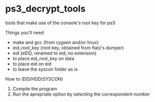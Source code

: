 # ps3_decrypt_tools
tools that make use of the console's root key for ps3

Things you'll need

*	make and gcc (from cygwin and/or linux) 
*	eid_root_key (root key, obtained from flatz's dumper)
*	eid 		 (eEID, renamed to eid, no extension)
* 	to place eid_root_key on data
*	to place eid on eid
* 	to leave the syscon folder as is

How to (EID/HDD/SYSCON)

1. Compile the program
2. Run the apropriate option by selecting the correspondent number